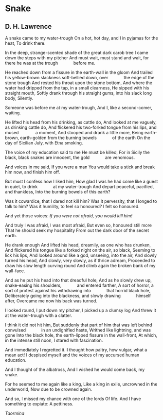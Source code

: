 # Snake
## D. H. Lawrence
A snake came to my water-trough
On a hot, hot day, and I in pyjamas for the heat,
To drink there.

In the deep, strange-scented shade of the great dark carob tree
I came down the steps with my pitcher
And must wait, must stand and wait, for there he was at the trough
            before me.

He reached down from a fissure in the earth-wall in the gloom
And trailed his yellow-brown slackness soft-bellied down, over
            the edge of the stone trough
And rested his throat upon the stone bottom,
And where the water had dripped from the tap, in a small clearness,
He sipped with his straight mouth,
Softly drank through his straight gums, into his slack long body,
Silently.

Someone was before me at my water-trough,
And I, like a second-comer, waiting.

He lifted his head from his drinking, as cattle do,
And looked at me vaguely, as drinking cattle do,
And flickered his two-forked tongue from his lips, and mused
             a moment,
And stooped and drank a little more,
Being earth-brown, earth-golden from the burning bowels
            of the earth
On the day of Sicilian July, with Etna smoking.

The voice of my education said to me
He must be killed,
For in Sicily the black, black snakes are innocent, the gold
            are venomous.

And voices in me said, If you were a man
You would take a stick and break him now, and finish him off.

But must I confess how I liked him,
How glad I was he had come like a guest in quiet, to drink
            at my water-trough
And depart peaceful, pacified, and thankless,
Into the burning bowels of this earth?

Was it cowardice, that I dared not kill him?
Was it perversity, that I longed to talk to him?
Was it humility, to feel so honoured?
I felt so honoured.

And yet those voices:
 _If you were not afraid, you would kill him!_

And truly I was afraid, I was most afraid,
But even so, honoured still more
That he should seek my hospitality
From out the dark door of the secret earth.

He drank enough
And lifted his head, dreamily, as one who has drunken,
And flickered his tongue like a forked night on the air, so black,
Seeming to lick his lips,
And looked around like a god, unseeing, into the air,
And slowly turned his head,
And slowly, very slowly, as if thrice adream,
Proceeded to draw his slow length curving round
And climb again the broken bank of my wall-face.

And as he put his head into that dreadful hole,
And as he slowly drew up, snake-easing his shoulders,
            and entered farther,
A sort of horror, a sort of protest against his withdrawing into
            that horrid black hole,
Deliberately going into the blackness, and slowly drawing
            himself after,
Overcame me now his back was turned.

I looked round, I put down my pitcher,
I picked up a clumsy log
And threw it at the water-trough with a clatter.

I think it did not hit him,
But suddenly that part of him that was left behind convulsed
            in an undignified haste,
Writhed like lightning, and was gone
Into the black hole, the earth-lipped fissure in the wall-front,
At which, in the intense still noon, I stared with fascination.

And immediately I regretted it.
I thought how paltry, how vulgar, what a mean act!
I despised myself and the voices of my accursed human education.

And I thought of the albatross,
And I wished he would come back, my snake.

For he seemed to me again like a king,
Like a king in exile, uncrowned in the underworld,
Now due to be crowned again.

And so, I missed my chance with one of the lords
Of life.
And I have something to expiate:
A pettiness.

_Taormina_